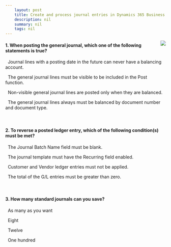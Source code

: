 ```yaml
---
    layout: post
    title: Create and process journal entries in Dynamics 365 Business Central  
    description: nil
    summary: nil
    tags: nil
---
```



 <a target="_blank" href="https://docs.microsoft.com/en-us/learn/modules/create-process-journal-entries-dynamics-365-business-central/6-check/"><i class="fas fa-external-link-alt"></i> </a>
 <img align="right" src="https://docs.microsoft.com/en-us/learn/achievements/create-process-journal-entries-dynamics-365-business-central.svg">
####  1. When posting the general journal, which one of the following statements is true?


<i class='far fa-square'></i> &nbsp;&nbsp;Journal lines with a posting date in the future can never have a balancing account.

<i class='fas fa-check-square' style='color: Dodgerblue;'></i> &nbsp;&nbsp;The general journal lines must be visible to be included in the Post function.

<i class='far fa-square'></i> &nbsp;&nbsp;Non-visible general journal lines are posted only when they are balanced.

<i class='far fa-square'></i> &nbsp;&nbsp;The general journal lines always must be balanced by document number and document type.
<br />
<br />
<br />

####  2. To reverse a posted ledger entry, which of the following condition(s) must be met?


<i class='far fa-square'></i> &nbsp;&nbsp;The Journal Batch Name field must be blank.

<i class='far fa-square'></i> &nbsp;&nbsp;The journal template must have the Recurring field enabled.

<i class='fas fa-check-square' style='color: Dodgerblue;'></i> &nbsp;&nbsp;Customer and Vendor ledger entries must not be applied.

<i class='far fa-square'></i> &nbsp;&nbsp;The total of the G/L entries must be greater than zero.
<br />
<br />
<br />

####  3. How many standard journals can you save?


<i class='fas fa-check-square' style='color: Dodgerblue;'></i> &nbsp;&nbsp;As many as you want

<i class='far fa-square'></i> &nbsp;&nbsp;Eight

<i class='far fa-square'></i> &nbsp;&nbsp;Twelve

<i class='far fa-square'></i> &nbsp;&nbsp;One hundred
<br />
<br />
<br />
